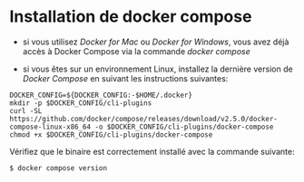 # Installation de docker compose

- si vous utilisez *Docker for Mac* ou *Docker for Windows*, vous avez déjà accès à Docker Compose via la commande *docker compose*

- si vous êtes sur un environnement Linux, installez la dernière version de *Docker Compose* en suivant les instructions suivantes:

```
DOCKER_CONFIG=${DOCKER_CONFIG:-$HOME/.docker}
mkdir -p $DOCKER_CONFIG/cli-plugins
curl -SL https://github.com/docker/compose/releases/download/v2.5.0/docker-compose-linux-x86_64 -o $DOCKER_CONFIG/cli-plugins/docker-compose
chmod +x $DOCKER_CONFIG/cli-plugins/docker-compose
```

Vérifiez que le binaire est correctement installé avec la commande suivante:

```
$ docker compose version
```